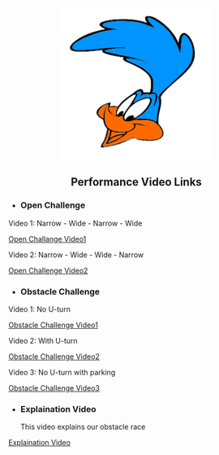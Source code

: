 <div align="center"><img src="../other/Roadrunners_log_klein_trans.png" width="300" alt=" logo"></div>

## <div align="center">Performance Video Links</div> 
- ### Open Challenge
Video 1: Narrow - Wide - Narrow - Wide

[Open Challange Video1](https://youtu.be/o6MmGwUaCAk?si=sWz62jpoBcbhCbCM)

Video 2: Narrow - Wide - Wide - Narrow

[Open Challenge Video2](https://youtu.be/laptwTRzWzo?si=Pb4UfQdD5Fco0qD1)

- ### Obstacle Challenge

Video 1: No U-turn

[Obstacle Challenge Video1](https://youtu.be/BXc-rboRti8?si=dm9C6TamQ3Nrlfux)

Video 2: With U-turn

[Obstacle Challenge Video2](https://youtu.be/xWzXfCR_uqE?si=9jsWWTOr0A01JLgW)

Video 3: No U-turn with parking 

[Obstacle Challenge Video3](https://www.youtube.com/watch?v=kjcUSFApCdg)




- ### Explaination Video
  This video explains our obstacle race
  
[Explaination Video](https://youtu.be/l9uCbAnm-bI?si=nqA8EYk6vf6BFxaE)
